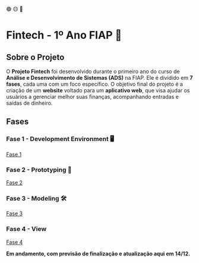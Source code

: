 🟢 🟡 🔴

# Fintech - 1º Ano FIAP 🚀

## Sobre o Projeto

O **Projeto Fintech** foi desenvolvido durante o primeiro ano do curso de **Análise e Desenvolvimento de Sistemas (ADS)** na FIAP. Ele é dividido em **7 fases**, cada uma com um foco específico. O objetivo final do projeto é a criação de um **website** voltado para um **aplicativo web**, que visa ajudar os usuários a gerenciar melhor suas finanças, acompanhando entradas e saídas de dinheiro.

## Fases

### Fase 1 - Development Environment 🖥️

[Fase 1](Fase-1/Fase1.md)


### Fase 2 - Prototyping 🎨

[Fase 2](Fase-2/Fase2.md)


### Fase 3 - Modeling 🛠️

[Fase 3](Fase-3/Fase3)


### Fase 4 - View 

[Fase 4](Fase-4/Fase4)



**Em andamento, com previsão de finalização e atualização aqui em 14/12.**
